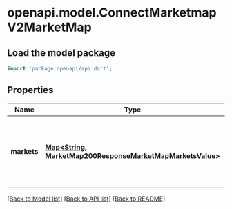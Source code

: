 # openapi.model.ConnectMarketmapV2MarketMap

## Load the model package
```dart
import 'package:openapi/api.dart';
```

## Properties
Name | Type | Description | Notes
------------ | ------------- | ------------- | -------------
**markets** | [**Map<String, MarketMap200ResponseMarketMapMarketsValue>**](MarketMap200ResponseMarketMapMarketsValue.md) | Markets is the full list of tickers and their associated configurations to be stored on-chain. | [optional] [default to const {}]

[[Back to Model list]](../README.md#documentation-for-models) [[Back to API list]](../README.md#documentation-for-api-endpoints) [[Back to README]](../README.md)


